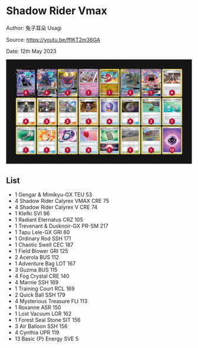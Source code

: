 # Shadow Rider Vmax

Author: 兔子耳朵 Usagi

Source: <https://youtu.be/ffIKT2m36GA>

Date: 12th May 2023

![decklist](../../images/SVI/Shadow%20Rider%20Vmax/6-%20Shadow%20Rider%20Vmax.png)

## List

* 1 Gengar & Mimikyu-GX TEU 53
* 4 Shadow Rider Calyrex VMAX CRE 75
* 4 Shadow Rider Calyrex V CRE 74
* 1 Klefki SVI 96
* 1 Radiant Eternatus CRZ 105
* 1 Trevenant & Dusknoir-GX PR-SM 217
* 1 Tapu Lele-GX GRI 60
* 1 Ordinary Rod SSH 171
* 1 Chaotic Swell CEC 187
* 1 Field Blower GRI 125
* 2 Acerola BUS 112
* 1 Adventure Bag LOT 167
* 3 Guzma BUS 115
* 4 Fog Crystal CRE 140
* 4 Marnie SSH 169
* 1 Training Court RCL 169
* 2 Quick Ball SSH 179
* 4 Mysterious Treasure FLI 113
* 1 Roxanne ASR 150
* 1 Lost Vacuum LOR 162
* 1 Forest Seal Stone SIT 156
* 3 Air Balloon SSH 156
* 4 Cynthia UPR 119
* 13 Basic {P} Energy SVE 5
